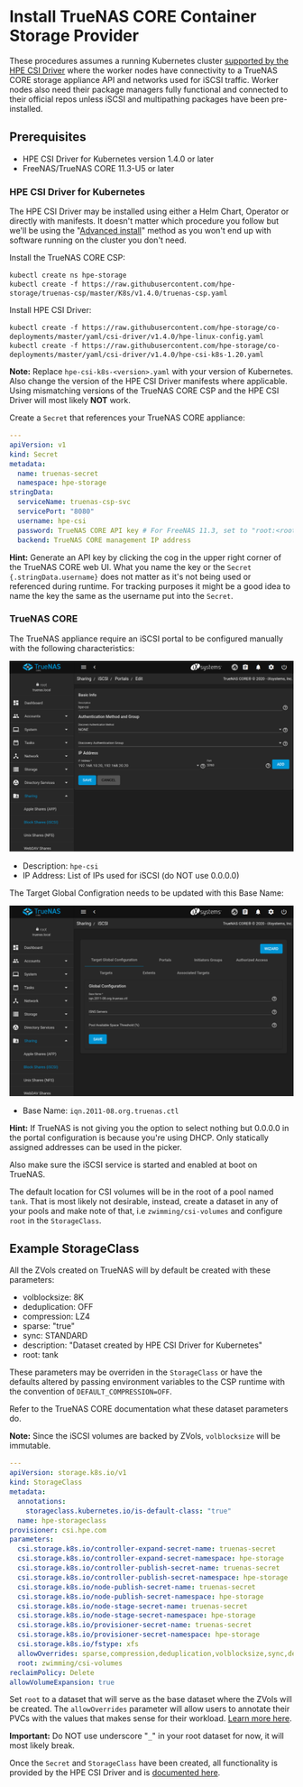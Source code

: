 # Install TrueNAS CORE Container Storage Provider

These procedures assumes a running Kubernetes cluster [supported by the HPE CSI Driver](https://scod.hpedev.io/csi_driver/index.html#compatibility_and_support) where the worker nodes have connectivity to a TrueNAS CORE storage appliance API and networks used for iSCSI traffic. Worker nodes also need their package managers fully functional and connected to their official repos unless iSCSI and multipathing packages have been pre-installed. 

## Prerequisites

- HPE CSI Driver for Kubernetes version 1.4.0 or later
- FreeNAS/TrueNAS CORE 11.3-U5 or later

### HPE CSI Driver for Kubernetes

The HPE CSI Driver may be installed using either a Helm Chart, Operator or directly with manifests. It doesn't matter which procedure you follow but we'll be using the "[Advanced install](https://scod.hpedev.io/csi_driver/deployment.html#advanced_install)" method as you won't end up with software running on the cluster you don't need.

Install the TrueNAS CORE CSP:

```shell
kubectl create ns hpe-storage
kubectl create -f https://raw.githubusercontent.com/hpe-storage/truenas-csp/master/K8s/v1.4.0/truenas-csp.yaml
```

Install HPE CSI Driver:

```shell
kubectl create -f https://raw.githubusercontent.com/hpe-storage/co-deployments/master/yaml/csi-driver/v1.4.0/hpe-linux-config.yaml
kubectl create -f https://raw.githubusercontent.com/hpe-storage/co-deployments/master/yaml/csi-driver/v1.4.0/hpe-csi-k8s-1.20.yaml
```

**Note:** Replace `hpe-csi-k8s-<version>.yaml` with your version of Kubernetes. Also change the version of the HPE CSI Driver manifests where applicable. Using mismatching versions of the TrueNAS CORE CSP and the HPE CSI Driver will most likely **NOT** work.

Create a `Secret` that references your TrueNAS CORE appliance:

```yaml
---
apiVersion: v1
kind: Secret
metadata:
  name: truenas-secret
  namespace: hpe-storage
stringData:
  serviceName: truenas-csp-svc
  servicePort: "8080"
  username: hpe-csi
  password: TrueNAS CORE API key # For FreeNAS 11.3, set to "root:<root_password>"
  backend: TrueNAS CORE management IP address
```

**Hint:** Generate an API key by clicking the cog in the upper right corner of the TrueNAS CORE web UI. What you name the key or the `Secret` `{.stringData.username}` does not matter as it's not being used or referenced during runtime. For tracking purposes it might be a good idea to name the key the same as the username put into the `Secret`.

### TrueNAS CORE

The TrueNAS appliance require an iSCSI portal to be configured manually with the following characteristics:

![](assets/portal.png)

- Description: `hpe-csi`
- IP Address: List of IPs used for iSCSI (do NOT use 0.0.0.0)

The Target Global Configration needs to be updated with this Base Name:

![](assets/global-target.png)

- Base Name: `iqn.2011-08.org.truenas.ctl`

**Hint:** If TrueNAS is not giving you the option to select nothing but 0.0.0.0 in the portal configuration is because you're using DHCP. Only statically assigned addresses can be used in the picker.

Also make sure the iSCSI service is started and enabled at boot on TrueNAS.

The default location for CSI volumes will be in the root of a pool named `tank`. That is most likely not desirable, instead, create a dataset in any of your pools and make note of that, i.e `zwimming/csi-volumes` and configure `root` in the `StorageClass`.

## Example StorageClass

All the ZVols created on TrueNAS will by default be created with these parameters:

- volblocksize: 8K
- deduplication: OFF
- compression: LZ4
- sparse: "true"
- sync: STANDARD
- description: "Dataset created by HPE CSI Driver for Kubernetes"
- root: tank

These parameters may be overriden in the `StorageClass` or have the defaults altered by passing environment variables to the CSP runtime with the convention of `DEFAULT_COMPRESSION=OFF`. 

Refer to the TrueNAS CORE documentation what these dataset parameters do.

**Note:** Since the iSCSI volumes are backed by ZVols, `volblocksize` will be immutable.

```yaml
---
apiVersion: storage.k8s.io/v1
kind: StorageClass
metadata:
  annotations:
    storageclass.kubernetes.io/is-default-class: "true"
  name: hpe-storageclass
provisioner: csi.hpe.com
parameters:
  csi.storage.k8s.io/controller-expand-secret-name: truenas-secret
  csi.storage.k8s.io/controller-expand-secret-namespace: hpe-storage
  csi.storage.k8s.io/controller-publish-secret-name: truenas-secret
  csi.storage.k8s.io/controller-publish-secret-namespace: hpe-storage
  csi.storage.k8s.io/node-publish-secret-name: truenas-secret
  csi.storage.k8s.io/node-publish-secret-namespace: hpe-storage
  csi.storage.k8s.io/node-stage-secret-name: truenas-secret
  csi.storage.k8s.io/node-stage-secret-namespace: hpe-storage
  csi.storage.k8s.io/provisioner-secret-name: truenas-secret
  csi.storage.k8s.io/provisioner-secret-namespace: hpe-storage
  csi.storage.k8s.io/fstype: xfs
  allowOverrides: sparse,compression,deduplication,volblocksize,sync,description
  root: zwimming/csi-volumes
reclaimPolicy: Delete
allowVolumeExpansion: true
```

Set `root` to a dataset that will serve as the base dataset where the ZVols will be created. The `allowOverrides` parameter will allow users to annotate their PVCs with the values that makes sense for their workload. [Learn more here](https://scod.hpedev.io/csi_driver/using.html#using_pvc_overrides).

**Important:** Do NOT use underscore "`_`" in your root dataset for now, it will most likely break.

Once the `Secret` and `StorageClass` have been created, all functionality is provided by the HPE CSI Driver and is [documented here](https://scod.hpedev.io/csi_driver/using.html).
